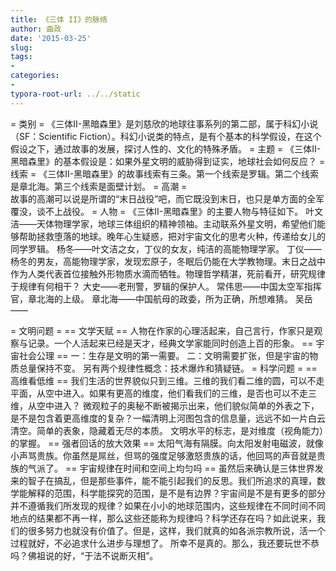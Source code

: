 ```yaml
---
title: 《三体 II》的脉络
author: 曲政
date: '2015-03-25'
slug: 
tags:
- 
categories:
- 
typora-root-url: ../../static
---
```




= 类别 =
    《三体II-黑暗森里》是刘慈欣的地球往事系列的第二部，属于科幻小说（SF：Scientific Fiction）。科幻小说类的特点，是有个基本的科学假设，在这个假设之下，通过故事的发展，探讨人性的、文化的特殊矛盾。
= 主题 =
    《三体II-黑暗森里》的基本假设是：如果外星文明的威胁得到证实，地球社会如何反应？
= 线索 =
    《三体II-黑暗森里》的故事线索有三条。第一个线索是罗辑。第二个线索是章北海。第三个线索是面壁计划。
= 高潮 =    
    故事的高潮可以说是所谓的“末日战役”吧，而它既没到末日，也只是单方面的全军覆没，谈不上战役。
= 人物 =
    《三体II-黑暗森里》的主要人物与特征如下。
    叶文洁——天体物理学家，地球三体组织的精神领袖。主动联系外星文明，希望他们能够帮助拯救堕落的地球。晚年心生疑惑，把对宇宙文化的思考火种，传递给女儿的同学罗辑。
    杨冬——叶文洁之女，丁仪的女友，纯洁的高能物理学家。
    丁仪——杨冬的男友，高能物理学家，发现宏原子，冬眠后仍能在大学教物理。末日之战中作为人类代表首位接触外形物质水滴而牺牲。物理哲学精湛，死前看开，研究规律于规律有何相干？
    大史——老刑警，罗辑的保护人。
    常伟思——中国太空军指挥官，章北海的上级。
	章北海——中国航母的政委，所为正确，所想难猜。
	吴岳——

= 文明问题 =
    == 文学天赋 ==
	人物在作家的心理活起来，自己言行，作家只是观察与记录。一个人活起来已经是天才，经典文学家能同时创造上百的形象。
    == 宇宙社会公理 ==
	一：生存是文明的第一需要。
	二：文明需要扩张，但是宇宙的物质总量保持不变。
	另有两个规律性概念：技术爆炸和猜疑链。
= 科学问题 =
    == 高维看低维 ==
    我们生活的世界貌似只到三维。三维的我们看二维的圆，可以不走平面，从空中进入。如果有更高的维度，他们看我们的三维，是否也可以不走三维，从空中进入？
    微观粒子的奥秘不断被揭示出来，他们貌似简单的外表之下，是不是包含着更高维度的复杂？一幅清明上河图包含的信息量，远远不如一片白云清空。简单的表象，隐藏着无尽的本质。
    文明水平的标志，是对维度（视角能力）的掌握。
    == 强者回话的放大效果 ==
    太阳气海有隔膜。向太阳发射电磁波，就像小声骂贵族。你虽然是屌丝，但骂的强度足够激怒贵族的话，他回骂的声音就是贵族的气派了。
    == 宇宙规律在时间和空间上均匀吗 ==
    虽然后来确认是三体世界发来的智子在搞乱，但是那些事件，能不能引起我们的反思。我们所追求的真理，数学能解释的范围，科学能探究的范围，是不是有边界？宇宙间是不是有更多的部分并不遵循我们所发现的规律？如果在小小的地球范围内，这些规律在不同时间不同地点的结果都不再一样，那么这些还能称为规律吗？科学还存在吗？如此说来，我们的很多努力也就没有价值了。但是，这样，我们就真的如各派宗教所说，活一个过程就好，不必追求什么进步与理想了。
    所幸不是真的。那么，我还要玩世不恭吗？佛祖说的好，“于法不说断灭相”。
    
    
    
    
    